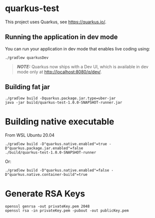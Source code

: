 # quarkus-test

This project uses Quarkus, see <https://quarkus.io/>.

## Running the application in dev mode

You can run your application in dev mode that enables live coding using:

```shell script
./gradlew quarkusDev
```

> **_NOTE:_**  Quarkus now ships with a Dev UI, which is available in dev mode only at <http://localhost:8080/q/dev/>.

## Building fat jar

```shell script
./gradlew build -Dquarkus.package.jar.type=uber-jar
java -jar build/quarkus-test-1.0.0-SNAPSHOT-runner.jar
```

# Building native executable

From WSL Ubuntu 20.04
```shell script
./gradlew build -D"quarkus.native.enabled"=true -D"quarkus.package.jar.enabled"=false
./build/quarkus-test-1.0.0-SNAPSHOT-runner
```
Or:
```shell script
./gradlew build -D"quarkus.native.enabled"=false -D"quarkus.native.container-build"=true
```


# Generate RSA Keys

```shell script
openssl genrsa -out privateKey.pem 2048
openssl rsa -in privateKey.pem -pubout -out publicKey.pem
```
